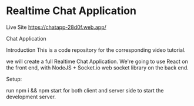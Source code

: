 # Realtime Chat Application

Live Site
https://chatapp-28d0f.web.app/


Chat Application

Introduction
This is a code repository for the corresponding video tutorial.

we will create a full Realtime Chat Application. We're going to use React on the front end, with NodeJS + Socket.io web socket library on the back end.

Setup:

run npm i && npm start for both client and server side to start the development server.
